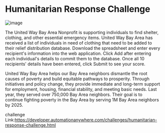 # Humanitarian Response Challenge
![image](https://github.com/JoswaDsouza/Humanitarian-Response-Challenge/assets/117136563/5cc3bf06-3e83-4a69-bc05-126a25723cbb)

The United Way Bay Area Nonprofit is supporting individuals to find shelter, clothing, and other essential emergency items. United Way Bay Area has received a list of individuals in need of clothing that need to be added to their relief distribution database. Download the spreadsheet and enter every recipient's information into the web application. Click Add after entering each individual's details to commit them to the database. Once all 10 recipients' details have been entered, click Submit to see your score.

United Way Bay Area helps our Bay Area neighbors dismantle the root causes of poverty and build equitable pathways to prosperity. Through initiatives and policy change, they provide immediate and long-term support for employment, housing, financial stability, and meeting basic needs. Last year, they served over 750,000 Bay Area neighbors. Their goal is to continue fighting poverty in the Bay Area by serving 1M Bay Area neighbors by 2025.








challenge Link:https://developer.automationanywhere.com/challenges/humanitarian-response-challenge.html



